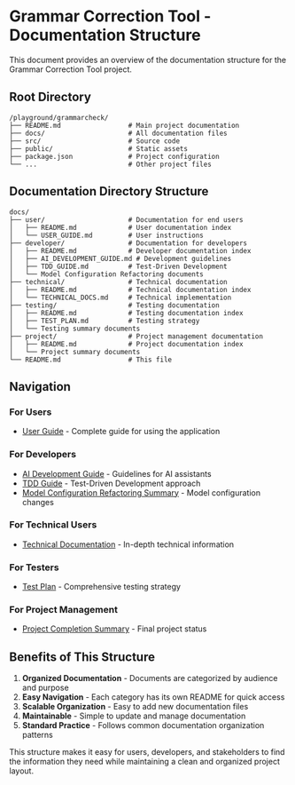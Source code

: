 # Grammar Correction Tool - Documentation Structure

This document provides an overview of the documentation structure for the Grammar Correction Tool project.

## Root Directory

```
/playground/grammarcheck/
├── README.md                 # Main project documentation
├── docs/                     # All documentation files
├── src/                      # Source code
├── public/                   # Static assets
├── package.json              # Project configuration
└── ...                       # Other project files
```

## Documentation Directory Structure

```
docs/
├── user/                     # Documentation for end users
│   ├── README.md             # User documentation index
│   └── USER_GUIDE.md         # User instructions
├── developer/                # Documentation for developers
│   ├── README.md             # Developer documentation index
│   ├── AI_DEVELOPMENT_GUIDE.md # Development guidelines
│   ├── TDD_GUIDE.md          # Test-Driven Development
│   └── Model Configuration Refactoring documents
├── technical/                # Technical documentation
│   ├── README.md             # Technical documentation index
│   └── TECHNICAL_DOCS.md     # Technical implementation
├── testing/                  # Testing documentation
│   ├── README.md             # Testing documentation index
│   ├── TEST_PLAN.md          # Testing strategy
│   └── Testing summary documents
├── project/                  # Project management documentation
│   ├── README.md             # Project documentation index
│   └── Project summary documents
└── README.md                 # This file
```

## Navigation

### For Users
- [User Guide](user/USER_GUIDE.md) - Complete guide for using the application

### For Developers
- [AI Development Guide](developer/AI_DEVELOPMENT_GUIDE.md) - Guidelines for AI assistants
- [TDD Guide](developer/TDD_GUIDE.md) - Test-Driven Development approach
- [Model Configuration Refactoring Summary](developer/MODEL_CONFIGURATION_REFACTORING_SUMMARY.md) - Model configuration changes

### For Technical Users
- [Technical Documentation](technical/TECHNICAL_DOCS.md) - In-depth technical information

### For Testers
- [Test Plan](testing/TEST_PLAN.md) - Comprehensive testing strategy

### For Project Management
- [Project Completion Summary](project/PROJECT_COMPLETION_SUMMARY.md) - Final project status

## Benefits of This Structure

1. **Organized Documentation** - Documents are categorized by audience and purpose
2. **Easy Navigation** - Each category has its own README for quick access
3. **Scalable Organization** - Easy to add new documentation files
4. **Maintainable** - Simple to update and manage documentation
5. **Standard Practice** - Follows common documentation organization patterns

This structure makes it easy for users, developers, and stakeholders to find the information they need while maintaining a clean and organized project layout.